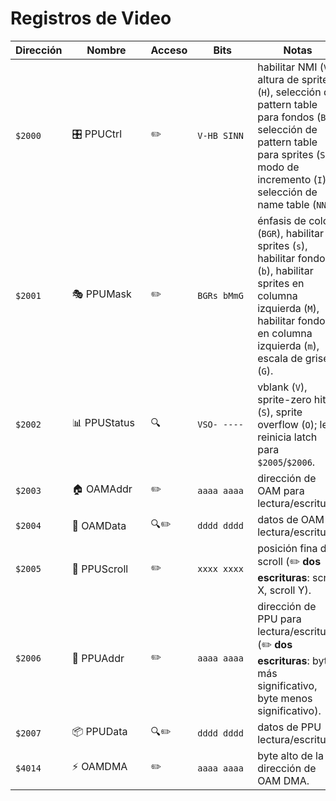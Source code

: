 # Registros de Video

| Dirección | <div style="min-width:110px">Nombre</div> | <div style="min-width:50px">Acceso</div> | <div style="min-width:80px">Bits</div> | Notas                                                                                                                                                                                                |
| --------- | ----------------------------------------- | ---------------------------------------- | -------------------------------------- | ---------------------------------------------------------------------------------------------------------------------------------------------------------------------------------------------------- |
| `$2000`   | 🎛️ PPUCtrl                                | ✏️                                       | `V-HB SINN`                            | habilitar NMI (`V`), altura de sprites (`H`), selección de pattern table para fondos (`B`), selección de pattern table para sprites (`S`), modo de incremento (`I`), selección de name table (`NN`). |
| `$2001`   | 🎭 PPUMask                                | ✏️                                       | `BGRs bMmG`                            | énfasis de color (`BGR`), habilitar sprites (`s`), habilitar fondo (`b`), habilitar sprites en columna izquierda (`M`), habilitar fondo en columna izquierda (`m`), escala de grises (`G`).          |
| `$2002`   | 📊 PPUStatus                              | 🔍                                       | `VSO- ----`                            | vblank (`V`), sprite-zero hit (`S`), sprite overflow (`O`); leer reinicia latch para `$2005`/`$2006`.                                                                                                |
| `$2003`   | 🏠 OAMAddr                                | ✏️                                       | `aaaa aaaa`                            | dirección de OAM para lectura/escritura.                                                                                                                                                             |
| `$2004`   | 📝 OAMData                                | 🔍✏️                                     | `dddd dddd`                            | datos de OAM lectura/escritura.                                                                                                                                                                      |
| `$2005`   | 📜 PPUScroll                              | ✏️                                       | `xxxx xxxx`                            | posición fina de scroll (✏️ **dos escrituras**: scroll X, scroll Y).                                                                                                                                 |
| `$2006`   | 📍 PPUAddr                                | ✏️                                       | `aaaa aaaa`                            | dirección de PPU para lectura/escritura (✏️ **dos escrituras**: byte más significativo, byte menos significativo).                                                                                   |
| `$2007`   | 📦 PPUData                                | 🔍✏️                                     | `dddd dddd`                            | datos de PPU lectura/escritura.                                                                                                                                                                      |
| `$4014`   | ⚡ OAMDMA                                 | ✏️                                       | `aaaa aaaa`                            | byte alto de la dirección de OAM DMA.                                                                                                                                                                |
